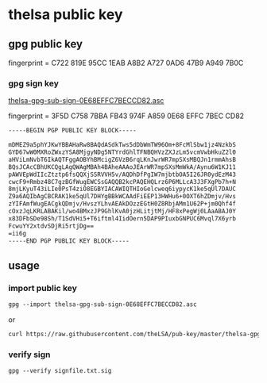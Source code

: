 # thelsa public key

## gpg public key

fingerprint = C722 819E 95CC 1EAB A8B2  A727 0AD6 47B9 A949 7B0C

### gpg sign key

[thelsa-gpg-sub-sign-0E68EFFC7BECCD82.asc](https://raw.githubusercontent.com/theLSA/pub-key/master/thelsa-gpg-sub-sign-0E68EFFC7BECCD82.asc)

fingerprint = 3F5D C758 7BBA FB43 974F  A859 0E68 EFFC 7BEC CD82

```txt
-----BEGIN PGP PUBLIC KEY BLOCK-----

mDMEZ9a5phYJKwYBBAHaRw8BAQdASdkTws5dDbWmTW96Om+8FcMlSbw1jz4NzkbS
GYD67wW0MXRoZWxzYSA8MjgyNDg5NTYrdGhlTFNBQHVzZXJzLm5vcmVwbHkuZ2l0
aHViLmNvbT6IkAQTFggAOBYhBMcigZ6VzB6rqLKnJwrWR7mpSXsMBQJn1rmmAhsB
BQsJCAcCBhUKCQgLAgQWAgMBAh4BAheAAAoJEArWR7mpSXsMmWkA/Aynu6W1KJ11
pAWVEpWdIIcZtztp6fsQQXjSSRVVH5v/AQDhDfPgIW7mjbtbOA5I26JR0ydEzM43
cwcF9+Rmbz48C7gzBGfWugEWCSsGAQQB2kcPAQEHQLrz6P6MLLcA3J3FXgPb7h+N
8mjLKyuT43iLIe0PsT4ziO8EGBYIACAWIQTHIoGelcweq6iypycK1ke5qUl7DAUC
Z9a6AQIbAgCBCRAK1ke5qUl7DHYgBBkWCAAdFiEEP13HWHu6+0OXT6hZDmjv/Hvs
zYIFAmfWugEACgkQDmjv/HvszYLhvAEAkDOzzEGtH0Z8RbjAMm1U62P+jm0Qhf4f
cOxzJqLKRLABAKil/wo4BMxzJP9GhlKvA0jzHLitjtMj/HF8xPegWj0LAaABAJ0Y
x83DFbSDe98Sh/T1SdVHi5+T6iftml4IidOern5DAP9PIuxbGNPUC6Mvql7X6yrb
FcwuYY2xtdvSDjRi5rtjDg==
=ii6g
-----END PGP PUBLIC KEY BLOCK-----
```

## usage

### import public key

```txt
gpg --import thelsa-gpg-sub-sign-0E68EFFC7BECCD82.asc
```

or

```txt
curl https://raw.githubusercontent.com/theLSA/pub-key/master/thelsa-gpg-sub-sign-0E68EFFC7BECCD82.asc | gpg --import
```

### verify sign

```txt
gpg --verify signfile.txt.sig
```

